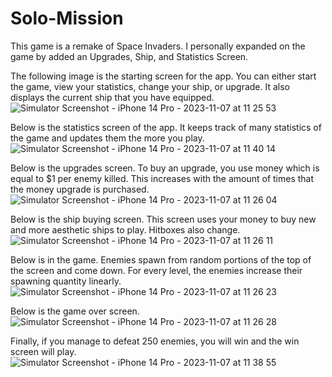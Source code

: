 # Solo-Mission
This game is a remake of Space Invaders. I personally expanded on the game by added an Upgrades, Ship, and Statistics Screen.

The following image is the starting screen for the app. You can either start the game, view your statistics, change your ship, or upgrade. It also displays the current ship that you have equipped.
![Simulator Screenshot - iPhone 14 Pro - 2023-11-07 at 11 25 53](https://github.com/NoahSpina/Solo-Mission/assets/142749402/7413f3ad-969d-4452-900c-eff516e83ebc)

Below is the statistics screen of the app. It keeps track of many statistics of the game and updates them the more you play.
![Simulator Screenshot - iPhone 14 Pro - 2023-11-07 at 11 40 14](https://github.com/NoahSpina/Solo-Mission/assets/142749402/5c878f1c-181c-4855-bceb-2047678d65de)

Below is the upgrades screen. To buy an upgrade, you use money which is equal to $1 per enemy killed. This increases with the amount of times that the money upgrade is purchased.
![Simulator Screenshot - iPhone 14 Pro - 2023-11-07 at 11 26 04](https://github.com/NoahSpina/Solo-Mission/assets/142749402/94ae5008-aba2-470c-8ef3-6f98c471bcc7)

Below is the ship buying screen. This screen uses your money to buy new and more aesthetic ships to play. Hitboxes also change. 
![Simulator Screenshot - iPhone 14 Pro - 2023-11-07 at 11 26 11](https://github.com/NoahSpina/Solo-Mission/assets/142749402/e82de551-a03a-4054-99dd-b7463988c59c)

Below is in the game. Enemies spawn from random portions of the top of the screen and come down. For every level, the enemies increase their spawning quantity linearly. 
![Simulator Screenshot - iPhone 14 Pro - 2023-11-07 at 11 26 23](https://github.com/NoahSpina/Solo-Mission/assets/142749402/008a30a8-d94a-4867-959e-ac53df11091e)

Below is the game over screen.
![Simulator Screenshot - iPhone 14 Pro - 2023-11-07 at 11 26 28](https://github.com/NoahSpina/Solo-Mission/assets/142749402/80388e1d-c956-4720-af55-fbd43fbd2f1e)

Finally, if you manage to defeat 250 enemies, you will win and the win screen will play. 
![Simulator Screenshot - iPhone 14 Pro - 2023-11-07 at 11 38 55](https://github.com/NoahSpina/Solo-Mission/assets/142749402/f4795d3e-0a0a-49cf-b395-e35088300659)

